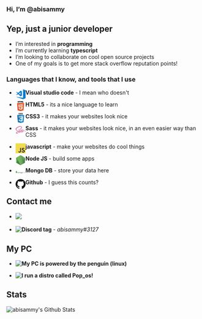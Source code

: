 ### Hi, I’m **@abisammy**

## Yep, just a junior developer

-   I’m interested in **programming**
-   I’m currently learning **typescript**
-   I’m looking to collaborate on cool open source projects
-   One of my goals is to get more stack overflow reputation points!

### Languages that I know, and tools that I use

-   <img align="left" alt="Visual Studio Code" width="26px" src="https://raw.githubusercontent.com/github/explore/80688e429a7d4ef2fca1e82350fe8e3517d3494d/topics/visual-studio-code/visual-studio-code.png" /> **Visual studio code** - I mean who doesn't

-   <img align="left" alt="HTML5" width="26px" src="https://raw.githubusercontent.com/github/explore/80688e429a7d4ef2fca1e82350fe8e3517d3494d/topics/html/html.png" /> **HTML5** - its a nice language to learn

-   <img align="left" alt="CSS3" width="26px" src="https://raw.githubusercontent.com/github/explore/80688e429a7d4ef2fca1e82350fe8e3517d3494d/topics/css/css.png" /> **CSS3** - it makes your websites look nice

-   <img align="left" alt="Sass" width="26px" src="https://raw.githubusercontent.com/github/explore/80688e429a7d4ef2fca1e82350fe8e3517d3494d/topics/sass/sass.png" /> **Sass** - it makes your websites look nice, in an even easier way than CSS

-   <img align="left" alt="javascript" width="26px" src="https://raw.githubusercontent.com/github/explore/80688e429a7d4ef2fca1e82350fe8e3517d3494d/topics/javascript/javascript.png" /> **javascript** - make your websites do cool things

-   <img align="left" alt="Node JS" width="26px" src="https://raw.githubusercontent.com/github/explore/80688e429a7d4ef2fca1e82350fe8e3517d3494d/topics/nodejs/nodejs.png" /> **Node JS** - build some apps

-   <img align="left" alt="Mongo DB" width="26px" src="https://raw.githubusercontent.com/github/explore/80688e429a7d4ef2fca1e82350fe8e3517d3494d/topics/mongodb/mongodb.png" /> **Mongo DB** - store your data here

-   [<img align="left" alt="Github" width="26px" src="https://raw.githubusercontent.com/github/explore/78df643247d429f6cc873026c0622819ad797942/topics/github/github.png" />][github] **Github** - I guess this counts?

## Contact me

-   [<img src="https://img.icons8.com/ios-filled/50/000000/stackoverflow.png" align="left" height="30" />][stackoverflow]

-   <img src="https://img.icons8.com/ios-glyphs/30/000000/discord-logo.png" align="left"/> **Discord tag** - _abisammy#3127_

## My PC

-   **My PC is powered by the penguin (linux)** <img align="left" src="https://img.icons8.com/color/30/000000/linux--v1.png"/>

-   **I run a distro called Pop_os!** [<img align="left" src="https://static-00.iconduck.com/assets.00/pop-os-icon-512x512-j4ghbj1n.png" height=23 />][pop_os]

## Stats

<img align="left" alt="abisammy's Github Stats" src="https://github-readme-stats.vercel.app/api?username=abisammy&show_icons=true&hide_border=true" />

[github]: https://github.com/abisammy/abisammy
[pop_os]: https://pop.system76.com/
[stackoverflow]: https://stackoverflow.com/users/14965364/abisammy
